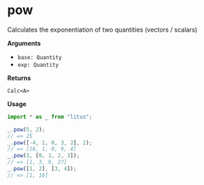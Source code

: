 # pow

Calculates the exponentiation of two quantities (vectors / scalars)

**Arguments**

- `base: Quantity`
- `exp: Quantity`

**Returns**

`Calc<A>`

**Usage**

```ts
import * as _ from "litus";

_.pow(5, 2);
// => 25
_.pow([-4, 1, 0, 3, 2], 2);
// => [16, 1, 0, 9, 4]
_.pow(3, [0, 1, 2, 3]);
// => [1, 3, 9, 27]
_.pow([1, 2], [3, 4]);
// => [1, 16]
```
